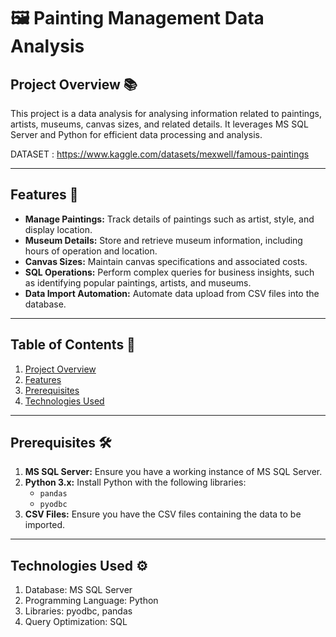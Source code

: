 # 🖼️ Painting Management Data Analysis

## Project Overview 📚
This project is a data analysis for analysing information related to paintings, artists, museums, canvas sizes, and related details. It leverages MS SQL Server and Python for efficient data processing and analysis.

DATASET : https://www.kaggle.com/datasets/mexwell/famous-paintings

---

## Features 🚀
- **Manage Paintings:** Track details of paintings such as artist, style, and display location.
- **Museum Details:** Store and retrieve museum information, including hours of operation and location.
- **Canvas Sizes:** Maintain canvas specifications and associated costs.
- **SQL Operations:** Perform complex queries for business insights, such as identifying popular paintings, artists, and museums.
- **Data Import Automation:** Automate data upload from CSV files into the database.

---

## Table of Contents 📖
1. [Project Overview](#project-overview-📚)
2. [Features](#features-🚀)
3. [Prerequisites](#prerequisites-🛠️)
4. [Technologies Used](#technologies-used-⚙️)

---

## Prerequisites 🛠️
1. **MS SQL Server:** Ensure you have a working instance of MS SQL Server.
2. **Python 3.x:** Install Python with the following libraries:
   - `pandas`
   - `pyodbc`
3. **CSV Files:** Ensure you have the CSV files containing the data to be imported.

---

## Technologies Used ⚙️
1. Database: MS SQL Server
2. Programming Language: Python
3. Libraries: pyodbc, pandas
4. Query Optimization: SQL

